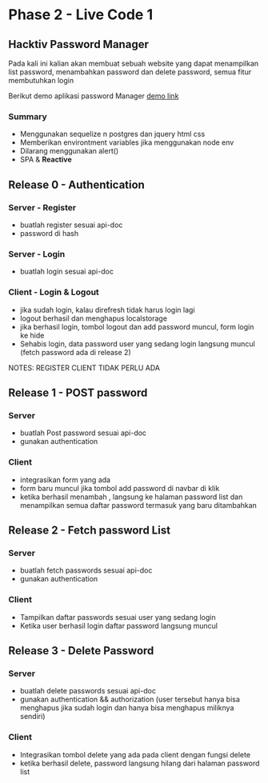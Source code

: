 # Phase 2 - Live Code 1

## Hacktiv Password Manager

Pada kali ini kalian akan membuat sebuah website yang dapat menampilkan list password,  menambahkan password dan delete password, semua fitur membutuhkan login

Berikut demo aplikasi password Manager
[demo link](https://youtu.be/v_P9U9xtdic)

### Summary

- Menggunakan sequelize n postgres dan jquery html css
- Memberikan environtment variables jika menggunakan node env
- Dilarang menggunakan alert()
- SPA & **Reactive**

## Release 0 - Authentication

### Server - Register

- buatlah register sesuai api-doc
- password di hash

### Server - Login

- buatlah login sesuai api-doc

### Client - Login & Logout

- jika sudah login, kalau direfresh tidak harus login lagi
- logout berhasil dan menghapus localstorage
- jika berhasil login, tombol logout dan add password muncul, form login ke hide
- Sehabis login, data password user yang sedang login langsung muncul (fetch password ada di release 2)

NOTES: REGISTER CLIENT TIDAK PERLU ADA

## Release 1 - POST password

### Server

- buatlah Post password sesuai api-doc
- gunakan authentication

### Client

- integrasikan form yang ada
- form baru muncul jika tombol add password di navbar di klik
- ketika berhasil menambah , langsung ke halaman password list dan menampilkan semua daftar password termasuk yang baru ditambahkan

## Release 2 - Fetch password List

### Server

- buatlah fetch passwords sesuai api-doc
- gunakan authentication

### Client

- Tampilkan daftar passwords sesuai user yang sedang login
- Ketika user berhasil login daftar password langsung muncul

## Release 3 - Delete Password

### Server

- buatlah delete passwords sesuai api-doc
- gunakan authentication && authorization (user tersebut hanya bisa menghapus jika sudah login dan hanya bisa menghapus miliknya sendiri)

### Client

- Integrasikan tombol delete yang ada pada client dengan fungsi delete
- ketika berhasil delete, password langsung hilang dari halaman password list

